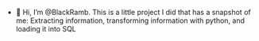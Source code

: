 - 👋 Hi, I’m @BlackRamb. This is a little project I did that has a snapshot of me: Extracting information, transforming information with python, and loading it into SQL

  
